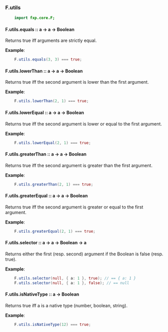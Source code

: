 ### F.utils

```actionscript
    import fxp.core.F;
```

#### F.utils.equals :: a → a → Boolean

Returns true iff arguments are strictly equal.

**Example**:
```actionscript
    F.utils.equals(3, 3) === true;
```

#### F.utils.lowerThan :: a → a → Boolean

Returns true iff the second argument is lower than the first argument.

**Example**:
```actionscript
    F.utils.lowerThan(2, 1) === true;
```

#### F.utils.lowerEqual :: a → a → Boolean

Returns true iff the second argument is lower or equal to the first argument.

**Example**:
```actionscript
    F.utils.lowerEqual(2, 1) === true;
```

#### F.utils.greaterThan :: a → a → Boolean

Returns true iff the second argument is greater than the first argument.

**Example**:
```actionscript
    F.utils.greaterThan(2, 1) === true;
```

#### F.utils.greaterEqual :: a → a → Boolean

Returns true iff the second argument is greater or equal to the first argument.

**Example**:
```actionscript
    F.utils.greaterEqual(2, 1) === true;
```

#### F.utils.selector :: a → a → Boolean → a

Returns either the first (resp. second) argument if the Boolean is false (resp. true).

**Example**:
```actionscript
    F.utils.selector(null, { a: 1 }, true); // == { a: 1 }
    F.utils.selector(null, { a: 1 }, false); // == null
```

#### F.utils.isNativeType :: a → Boolean

Returns true iff a is a native type (number, boolean, string).

**Example**:
```actionscript
    F.utils.isNativeType(12) === true;
```

